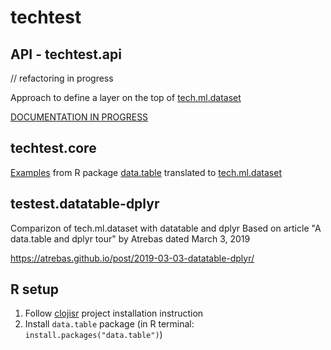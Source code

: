 # techtest

## API - techtest.api

// refactoring in progress

Approach to define a layer on the top of [tech.ml.dataset](https://github.com/techascent/tech.ml.dataset)

[DOCUMENTATION IN PROGRESS](https://genmeblog.github.io/techtest/api.html)

## techtest.core

[Examples](https://cran.r-project.org/web/packages/data.table/vignettes/datatable-intro.html) from R package [data.table](https://rdatatable.gitlab.io/data.table/) translated to [tech.ml.dataset](https://github.com/techascent/tech.ml.dataset)

## testest.datatable-dplyr

Comparizon of tech.ml.dataset with datatable and dplyr
Based on article "A data.table and dplyr tour" by Atrebas dated March 3, 2019

https://atrebas.github.io/post/2019-03-03-datatable-dplyr/

## R setup

1. Follow [clojisr](https://github.com/scicloj/clojisr#usage-requirements) project installation instruction
2. Install `data.table` package (in R terminal: `install.packages("data.table")`)
